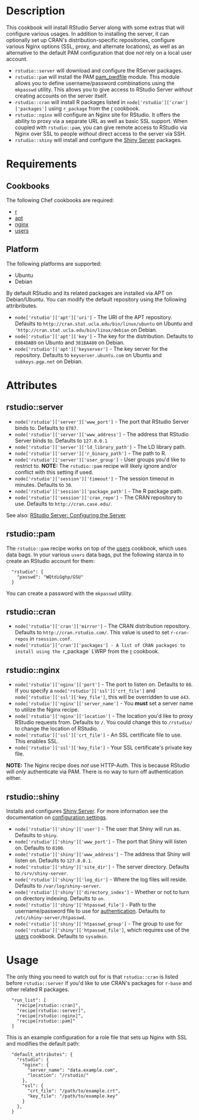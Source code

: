 # Description

This cookbook will install RStudio Server along with some extras that will configure various usages. In addition to installing the server, it can optionally set up CRAN's distribution-specific repositories, configure various Nginx options (SSL, proxy, and alternate locations), as well as an alternative to the default PAM configuration that doe *not* rely on a local user account.

* `rstudio::server` will download and configure the RServer packages.
* `rstudio::pam` will install the PAM [pam_pwdfile](https://github.com/tiwe-de/libpam-pwdfile) module. This module allows you to define username/password combinations using the `mkpasswd` utility. This allows you to give access to RStudio Server *without* creating accounts on the server itself.
* `rstudio::cran` will install R packages listed in `node['rstudio']['cran']['packages']` using `r_package` from the [r](https://github.com/stevendanna/cookbook-r/) cookbook.
* `rstudio::nginx` will configure an Nginx site for RStudio. It offers the ability to proxy via a separate URL as well as basic SSL support. When coupled with `rstudio::pam`, you can give remote access to RStudio via Nginx over SSL to people *without* direct access to the server via SSH.
* `rstudio::shiny` will install and configure the [Shiny Server](http://www.rstudio.com/shiny/server/) packages.

# Requirements

## Cookbooks

The following Chef cookbooks are required:

* [r](https://github.com/stevendanna/cookbook-r/)
* [apt](https://github.com/opscode-cookbooks/apt)
* [nginx](https://github.com/opscode-cookbooks/nginx)
* [users](https://github.com/opscode-cookbooks/users)

## Platform

The following platforms are supported:

* Ubuntu
* Debian

By default RStudio and its related packages are installed via APT on Debian/Ubuntu. You can modify the default repository using the following attribributes.

* `node['rstudio']['apt']['uri']` - The URI of the APT repository. Defaults to `http://cran.stat.ucla.edu/bin/linux/ubuntu` on Ubuntu and `'http://cran.stat.ucla.edu/bin/linux/debian` on Debian.
* `node['rstudio']['apt']['key']` - The key for the distribution. Defaults to `E084DAB9` on Ubunto and `381BA480` on Debian.
* `node['rstudio']['apt']['keyserver']` - The key server for the repository. Defaults to `keyserver.ubuntu.com` on Ubuntu and `subkeys.pgp.net` on Debian.

# Attributes

## rstudio::server

* `node['rstudio']['server']['www_port']` - The port that RStudio Server binds to. Defaults to `8787`.
* `node['rstudio']['server']['www_address']` - The address that RStudio Server binds to. Defaults to `127.0.0.1`
* `node['rstudio']['server']['ld_library_path']` - The LD library path.
* `node['rstudio']['server']['r_binary_path']` - The path to R.
* `node['rstudio']['server']['user_group']` - User groups you'd like to restrict to. **NOTE:** The `rstudio::pam` recipe will likely ignore and/or conflict with this setting if used.
* `node['rstudio']['session']['timeout']` - The session timeout in minutes. Defaults to `30`.
* `node['rstudio']['session']['package_path']` - The R package path.
* `node['rstudio']['session']['cran_repo']` - The CRAN repository to use. Defaults to `http://cran.case.edu/`.

See also: [RStudio Server: Configuring the Server](http://www.rstudio.com/ide/docs/server/configuration)

## rstudio::pam

The `rstudio::pam` recipe works on top of the [users](https://github.com/opscode-cookbooks/users) cookbook, which uses data bags. In your various `users` data bags, put the following stanza in to create an RStudio account for them:

```
  "rstudio": {
    "passwd": "WQtdiGghp/GSU"
  }
```

You can create a password with the `mkpasswd` utility.

## rstudio::cran

* `node['rstudio']['cran']['mirror']` - The CRAN distribution repository. Defaults to `http://cran.rstudio.com/`. This value is used to set `r-cran-repos` in `rsession.conf`.
* `node['rstudio']['cran']['packages'] - A list of CRAN packages to install using the `r_package` LWRP from the [r](https://github.com/stevendanna/cookbook-r/) cookbook.

## rstudio::nginx

* `node['rstudio']['nginx']['port']` - The port to listen on. Defaults to `80`. If you specify a `node['rstudio']['ssl']['crt_file']` and `node['rstudio']['ssl']['key_file']`, this will be overridden to use `443`.
* `node['rstudio']['nginx']['server_name']` - You **must** set a server name to utilize the Nginx recipe.
* `node['rstudio']['nginx']['location']` - The location you'd like to proxy RStudio requests from. Defaults to `/`. You could change this to `/rstudio/` to change the location of RStudio.
* `node['rstudio']['ssl']['crt_file']` - An SSL certificate file to use. This enables SSL.
* `node['rstudio']['ssl']['key_file']` - Your SSL certificate's private key file.

**NOTE:** The Nginx recipe does *not* use HTTP-Auth. This is because RStudio will *only* authenticate via PAM. There is no way to turn off authentication either.

## rstudio::shiny

Installs and configures [Shiny Server](http://www.rstudio.com/shiny/server/). For more information see the documentation on [configuration settings](http://rstudio.github.io/shiny-server/latest/#configuration-settings).

* `node['rstudio']['shiny']['user']` - The user that Shiny will run as. Defaults to `shiny`.
* `node['rstudio']['shiny']['www_port']` - The port that Shiny will listen on. Defaults to `8100`.
* `node['rstudio']['shiny']['www_address']` - The address that Shiny will listen on. Defaults to `127.0.0.1`.
* `node['rstudio']['shiny']['site_dir']` - The server directory. Defaults to `/srv/shiny-server`.
* `node['rstudio']['shiny']['log_dir']` - Where the log files will reside. Defaults to `/var/log/shiny-server`.
* `node['rstudio']['shiny']['directory_index']` - Whether or not to turn on directory indexing. Defaults to `on`.
* `node['rstudio']['shiny']['htpasswd_file']` - Path to the username/password file to use for [authentication](http://nginx.org/en/docs/http/ngx_http_auth_basic_module.html). Defaults to `/etc/shiny-server/htpasswd`.
* `node['rstudio']['shiny']['htpasswd_group']` - The group to use for `node['rstudio']['shiny']['htpasswd_file']`, which requires use of the [users](https://github.com/opscode-cookbooks/users) cookbook. Defaults to `sysadmin`.

# Usage

The only thing you need to watch out for is that `rstudio::cran` is listed before `rstudio::server` if you'd like to use CRAN's packages for `r-base` and other related R packages.

```
  "run_list": [
    "recipe[rstudio::cran]",
    "recipe[rstudio::server]",
    "recipe[rstudio::nginx]",
    "recipe[rstudio::pam]"
  ]
```

This is an example configuration for a role file that sets up Nginx with SSL and modifies the default path:

```
  "default_attributes": {
    "rstudio": {
      "nginx": {
        "server_name": "data.example.com",
        "location": "/rstudio/"
      },
      "ssl": {
        "crt_file": "/path/to/example.crt",
        "key_file": "/path/to/example.key"
      }
    },
  }
```
